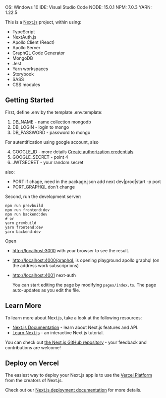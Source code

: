 OS: Windows 10
IDE: Visual Studio Code
NODE: 15.0.1
NPM: 7.0.3
YARN: 1.22.5

This is a [Next.js](https://nextjs.org) project, within using:

- TypeScript
- NextAuth.js
- Apollo Client (React)
- Apollo Server
- GraphQL Code Generator
- MongoDB
- Jest
- Yarn workspaces
- Storybook
- SASS
- CSS modules

## Getting Started

First, define .env by the template .env.template:

1. DB_NAME - name collection mongodb
2. DB_LOGIN - login to mongo
3. DB_PASSWORD - password to mongo

For autentification using google account, also

4. GOOGLE_ID - more details [Create authorization credentials](https://developers.google.com/identity/protocols/oauth2/javascript-implicit-flow)
5. GOOGLE_SECRET - point 4
6. JWTSECRET - your random secret

also:

- PORT if chage, need in the package.json add next dev|prod|start -p port
- PORT_GRAPHQL don't change

Second, run the development server:

```
npm run prevbuild
npm run frontend:dev
npm run backend:dev
# or
yarn prevbuild
yarn frontend:dev
yarn backend:dev
```

Open

- [http://localhost:3000](http://localhost:3000) with your browser to see the result.
- [http://localhost:4000/graphql](http://localhost:4000/graphql), is opening playground apollo graphql (on the address work subscriprions)
- [http://localhost:4001](http://localhost:4001) next-auth

  You can start editing the page by modifying `pages/index.ts`. The page auto-updates as you edit the file.

## Learn More

To learn more about Next.js, take a look at the following resources:

- [Next.js Documentation](https://nextjs.org/docs) - learn about Next.js features and API.
- [Learn Next.js](https://nextjs.org/learn) - an interactive Next.js tutorial.

You can check out [the Next.js GitHub repository](https://github.com/vercel/next.js) - your feedback and contributions are welcome!

## Deploy on Vercel

The easiest way to deploy your Next.js app is to use the [Vercel Platform](https://vercel.com/import?utm_medium=default-template&filter=next.js&utm_source=create-next-app&utm_campaign=create-next-app-readme) from the creators of Next.js.

Check out our [Next.js deployment documentation](https://nextjs.org/docs/deployment) for more details.
